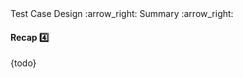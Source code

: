 <link rel="stylesheet" href="{{baseUrl}}/css/textbook.css">

<div class="website-content">

<div id="path">Test Case Design :arrow_right: Summary :arrow_right:</div>

<div id="title">

#### Recap :four:

</div>

<div id="body">

{todo}

</div>

<div id="extras">
<div>

</div>
